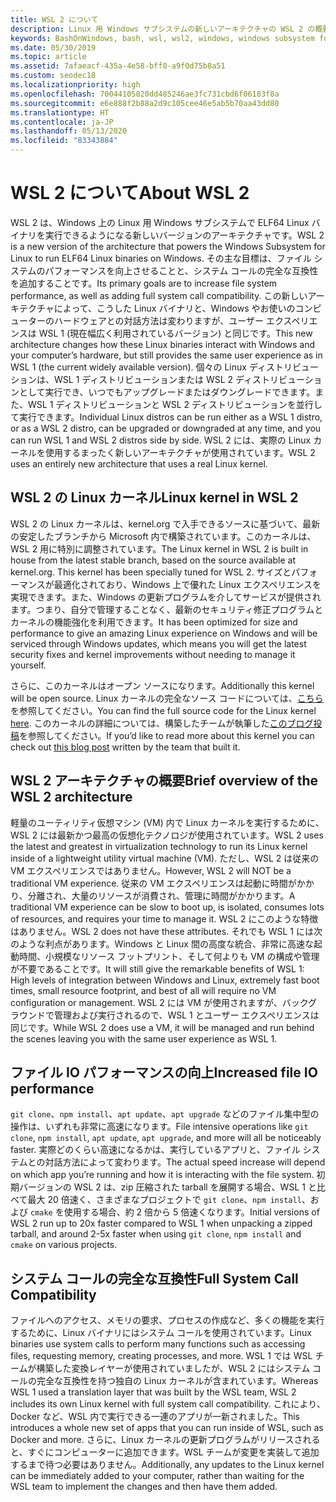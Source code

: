 ```yaml
---
title: WSL 2 について
description: Linux 用 Windows サブシステムの新しいアーキテクチャの WSL 2 の概要
keywords: BashOnWindows, bash, wsl, wsl2, windows, windows subsystem for linux, windowssubsystem, ubuntu, debian, suse, windows 10, インストール
ms.date: 05/30/2019
ms.topic: article
ms.assetid: 7afaeacf-435a-4e58-bff0-a9f0d75b8a51
ms.custom: seodec18
ms.localizationpriority: high
ms.openlocfilehash: 70044105820dd485246ae3fc731cbd6f06183f8a
ms.sourcegitcommit: e6e888f2b88a2d9c105cee46e5ab5b70aa43dd80
ms.translationtype: HT
ms.contentlocale: ja-JP
ms.lasthandoff: 05/13/2020
ms.locfileid: "83343884"
---
```

# <a name="about-wsl-2"></a><span data-ttu-id="98032-104">WSL 2 について</span><span class="sxs-lookup"><span data-stu-id="98032-104">About WSL 2</span></span>

<span data-ttu-id="98032-105">WSL 2 は、Windows 上の Linux 用 Windows サブシステムで ELF64 Linux バイナリを実行できるようになる新しいバージョンのアーキテクチャです。</span><span class="sxs-lookup"><span data-stu-id="98032-105">WSL 2 is a new version of the architecture that powers the Windows Subsystem for Linux to run ELF64 Linux binaries on Windows.</span></span> <span data-ttu-id="98032-106">その主な目標は、ファイル システムのパフォーマンスを向上させることと、システム コールの完全な互換性を追加することです。</span><span class="sxs-lookup"><span data-stu-id="98032-106">Its primary goals are to increase file system performance, as well as adding full system call compatibility.</span></span> <span data-ttu-id="98032-107">この新しいアーキテクチャによって、こうした Linux バイナリと、Windows やお使いのコンピューターのハードウェアとの対話方法は変わりますが、ユーザー エクスペリエンスは WSL 1 (現在幅広く利用されているバージョン) と同じです。</span><span class="sxs-lookup"><span data-stu-id="98032-107">This new architecture changes how these Linux binaries interact with Windows and your computer’s hardware, but still provides the same user experience as in WSL 1 (the current widely available version).</span></span> <span data-ttu-id="98032-108">個々の Linux ディストリビューションは、WSL 1 ディストリビューションまたは WSL 2 ディストリビューションとして実行でき、いつでもアップグレードまたはダウングレードできます。また、WSL 1 ディストリビューションと WSL 2 ディストリビューションを並行して実行できます。</span><span class="sxs-lookup"><span data-stu-id="98032-108">Individual Linux distros can be run either as a WSL 1 distro, or as a WSL 2 distro, can be upgraded or downgraded at any time, and you can run WSL 1 and WSL 2 distros side by side.</span></span> <span data-ttu-id="98032-109">WSL 2 には、実際の Linux カーネルを使用するまったく新しいアーキテクチャが使用されています。</span><span class="sxs-lookup"><span data-stu-id="98032-109">WSL 2 uses an entirely new architecture that uses a real Linux kernel.</span></span>

## <a name="linux-kernel-in-wsl-2"></a><span data-ttu-id="98032-110">WSL 2 の Linux カーネル</span><span class="sxs-lookup"><span data-stu-id="98032-110">Linux kernel in WSL 2</span></span>

<span data-ttu-id="98032-111">WSL 2 の Linux カーネルは、kernel.org で入手できるソースに基づいて、最新の安定したブランチから Microsoft 内で構築されています。このカーネルは、WSL 2 用に特別に調整されています。</span><span class="sxs-lookup"><span data-stu-id="98032-111">The Linux kernel in WSL 2 is built in house from the latest stable branch, based on the source available at kernel.org. This kernel has been specially tuned for WSL 2.</span></span> <span data-ttu-id="98032-112">サイズとパフォーマンスが最適化されており、Windows 上で優れた Linux エクスペリエンスを実現できます。また、Windows の更新プログラムを介してサービスが提供されます。つまり、自分で管理することなく、最新のセキュリティ修正プログラムとカーネルの機能強化を利用できます。</span><span class="sxs-lookup"><span data-stu-id="98032-112">It has been optimized for size and performance to give an amazing Linux experience on Windows and will be serviced through Windows updates, which means you will get the latest security fixes and kernel improvements without needing to manage it yourself.</span></span>

<span data-ttu-id="98032-113">さらに、このカーネルはオープン ソースになります。</span><span class="sxs-lookup"><span data-stu-id="98032-113">Additionally this kernel will be open source.</span></span> <span data-ttu-id="98032-114">Linux カーネルの完全なソース コードについては、[こちら](https://github.com/microsoft/WSL2-Linux-Kernel)を参照してください。</span><span class="sxs-lookup"><span data-stu-id="98032-114">You can find the full source code for the Linux kernel [here](https://github.com/microsoft/WSL2-Linux-Kernel).</span></span> <span data-ttu-id="98032-115">このカーネルの詳細については、構築したチームが執筆した[このブログ投稿](https://devblogs.microsoft.com/commandline/shipping-a-linux-kernel-with-windows/)を参照してください。</span><span class="sxs-lookup"><span data-stu-id="98032-115">If you’d like to read more about this kernel you can check out [this blog post](https://devblogs.microsoft.com/commandline/shipping-a-linux-kernel-with-windows/) written by the team that built it.</span></span>

## <a name="brief-overview-of-the-wsl-2-architecture"></a><span data-ttu-id="98032-116">WSL 2 アーキテクチャの概要</span><span class="sxs-lookup"><span data-stu-id="98032-116">Brief overview of the WSL 2 architecture</span></span>

<span data-ttu-id="98032-117">軽量のユーティリティ仮想マシン (VM) 内で Linux カーネルを実行するために、WSL 2 には最新かつ最高の仮想化テクノロジが使用されています。</span><span class="sxs-lookup"><span data-stu-id="98032-117">WSL 2 uses the latest and greatest in virtualization technology to run its Linux kernel inside of a lightweight utility virtual machine (VM).</span></span> <span data-ttu-id="98032-118">ただし、WSL 2 は従来の VM エクスペリエンスではありません。</span><span class="sxs-lookup"><span data-stu-id="98032-118">However, WSL 2 will NOT be a traditional VM experience.</span></span> <span data-ttu-id="98032-119">従来の VM エクスペリエンスは起動に時間がかかり、分離され、大量のリソースが消費され、管理に時間がかかります。</span><span class="sxs-lookup"><span data-stu-id="98032-119">A traditional VM experience can be slow to boot up, is isolated, consumes lots of resources, and requires your time to manage it.</span></span> <span data-ttu-id="98032-120">WSL 2 にこのような特徴はありません。</span><span class="sxs-lookup"><span data-stu-id="98032-120">WSL 2 does not have these attributes.</span></span> <span data-ttu-id="98032-121">それでも WSL 1 には次のような利点があります。Windows と Linux 間の高度な統合、非常に高速な起動時間、小規模なリソース フットプリント、そして何よりも VM の構成や管理が不要であることです。</span><span class="sxs-lookup"><span data-stu-id="98032-121">It will still give the remarkable benefits of WSL 1: High levels of integration between Windows and Linux, extremely fast boot times, small resource footprint, and best of all will require no VM configuration or management.</span></span> <span data-ttu-id="98032-122">WSL 2 には VM が使用されますが、バックグラウンドで管理および実行されるので、WSL 1 とユーザー エクスペリエンスは同じです。</span><span class="sxs-lookup"><span data-stu-id="98032-122">While WSL 2 does use a VM, it will be managed and run behind the scenes leaving you with the same user experience as WSL 1.</span></span>

## <a name="increased-file-io-performance"></a><span data-ttu-id="98032-123">ファイル IO パフォーマンスの向上</span><span class="sxs-lookup"><span data-stu-id="98032-123">Increased file IO performance</span></span>

<span data-ttu-id="98032-124">`git clone`、`npm install`、`apt update`、`apt upgrade` などのファイル集中型の操作は、いずれも非常に高速になります。</span><span class="sxs-lookup"><span data-stu-id="98032-124">File intensive operations like `git clone`, `npm install`, `apt update`, `apt upgrade`, and more will all be noticeably faster.</span></span> <span data-ttu-id="98032-125">実際どのくらい高速になるかは、実行しているアプリと、ファイル システムとの対話方法によって変わります。</span><span class="sxs-lookup"><span data-stu-id="98032-125">The actual speed increase will depend on which app you’re running and how it is interacting with the file system.</span></span> <span data-ttu-id="98032-126">初期バージョンの WSL 2 は、zip 圧縮された tarball を展開する場合、WSL 1 と比べて最大 20 倍速く、さまざまなプロジェクトで `git clone`、`npm install`、および `cmake` を使用する場合、約 2 倍から 5 倍速くなります。</span><span class="sxs-lookup"><span data-stu-id="98032-126">Initial versions of WSL 2 run up to 20x faster compared to WSL 1 when unpacking a zipped tarball, and around 2-5x faster when using `git clone`, `npm install` and `cmake` on various projects.</span></span>

## <a name="full-system-call-compatibility"></a><span data-ttu-id="98032-127">システム コールの完全な互換性</span><span class="sxs-lookup"><span data-stu-id="98032-127">Full System Call Compatibility</span></span>

<span data-ttu-id="98032-128">ファイルへのアクセス、メモリの要求、プロセスの作成など、多くの機能を実行するために、Linux バイナリにはシステム コールを使用されています。</span><span class="sxs-lookup"><span data-stu-id="98032-128">Linux binaries use system calls to perform many functions such as accessing files, requesting memory, creating processes, and more.</span></span> <span data-ttu-id="98032-129">WSL 1 では WSL チームが構築した変換レイヤーが使用されていましたが、WSL 2 にはシステム コールの完全な互換性を持つ独自の Linux カーネルが含まれています。</span><span class="sxs-lookup"><span data-stu-id="98032-129">Whereas WSL 1 used a translation layer that was built by the WSL team, WSL 2 includes its own Linux kernel with full system call compatibility.</span></span> <span data-ttu-id="98032-130">これにより、Docker など、WSL 内で実行できる一連のアプリが一新されました。</span><span class="sxs-lookup"><span data-stu-id="98032-130">This introduces a whole new set of apps that you can run inside of WSL, such as Docker and more.</span></span> <span data-ttu-id="98032-131">さらに、Linux カーネルの更新プログラムがリリースされると、すぐにコンピューターに追加できます。WSL チームが変更を実装して追加するまで待つ必要はありません。</span><span class="sxs-lookup"><span data-stu-id="98032-131">Additionally, any updates to the Linux kernel can be immediately added to your computer, rather than waiting for the WSL team to implement the changes and then have them added.</span></span>
